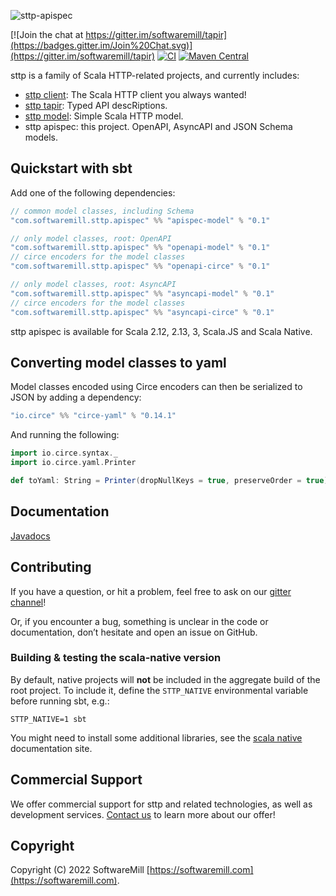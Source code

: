 ![sttp-apispec](https://github.com/softwaremill/sttp-apispec/raw/master/banner.png)

[![Join the chat at https://gitter.im/softwaremill/tapir](https://badges.gitter.im/Join%20Chat.svg)](https://gitter.im/softwaremill/tapir)
[![CI](https://github.com/softwaremill/sttp-apispec/workflows/CI/badge.svg)](https://github.com/softwaremill/sttp-apispec/actions?query=workflow%3ACI+branch%3Amaster)
[![Maven Central](https://maven-badges.herokuapp.com/maven-central/com.softwaremill.sttp.apispec/apispec-model_2.12/badge.svg)](https://maven-badges.herokuapp.com/maven-central/com.softwaremill.sttp.apispec/apispec-model_2.13)

sttp is a family of Scala HTTP-related projects, and currently includes:

* [sttp client](https://github.com/softwaremill/sttp): The Scala HTTP client you always wanted!
* [sttp tapir](https://github.com/softwaremill/tapir): Typed API descRiptions.
* [sttp model](https://github.com/softwaremill/sttp-model): Simple Scala HTTP model.
* sttp apispec: this project. OpenAPI, AsyncAPI and JSON Schema models.

## Quickstart with sbt

Add one of the following dependencies:

```scala
// common model classes, including Schema
"com.softwaremill.sttp.apispec" %% "apispec-model" % "0.1"

// only model classes, root: OpenAPI
"com.softwaremill.sttp.apispec" %% "openapi-model" % "0.1"
// circe encoders for the model classes
"com.softwaremill.sttp.apispec" %% "openapi-circe" % "0.1"

// only model classes, root: AsyncAPI
"com.softwaremill.sttp.apispec" %% "asyncapi-model" % "0.1"
// circe encoders for the model classes
"com.softwaremill.sttp.apispec" %% "asyncapi-circe" % "0.1" 
```

sttp apispec is available for Scala 2.12, 2.13, 3, Scala.JS and Scala Native.

## Converting model classes to yaml

Model classes encoded using Circe encoders can then be serialized to JSON by adding a dependency:

```scala
"io.circe" %% "circe-yaml" % "0.14.1"
```

And running the following:

```scala
import io.circe.syntax._
import io.circe.yaml.Printer

def toYaml: String = Printer(dropNullKeys = true, preserveOrder = true).pretty(myModel.asJson)
```

## Documentation

[Javadocs](https://www.javadoc.io/doc/com.softwaremill.sttp.apispec/apispec-model_2.12/latest/sttp/apispec/index.html)

## Contributing

If you have a question, or hit a problem, feel free to ask on our [gitter channel](https://gitter.im/softwaremill/tapir)!

Or, if you encounter a bug, something is unclear in the code or documentation, don’t hesitate and open an issue on GitHub.

### Building & testing the scala-native version

By default, native projects will **not** be included in the aggregate build of the root project. To include it, define the `STTP_NATIVE` environmental variable before running sbt, e.g.:

```
STTP_NATIVE=1 sbt
```

You might need to install some additional libraries, see the [scala native](http://www.scala-native.org/en/latest/user/setup.html) documentation site.

## Commercial Support

We offer commercial support for sttp and related technologies, as well as development services. [Contact us](https://softwaremill.com) to learn more about our offer!

## Copyright

Copyright (C) 2022 SoftwareMill [https://softwaremill.com](https://softwaremill.com).
